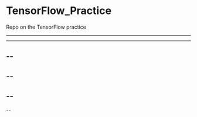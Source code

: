 # TensorFlow_Practice

Repo on the TensorFlow practice

----
-----
--
----
--
------------
--
--
--
